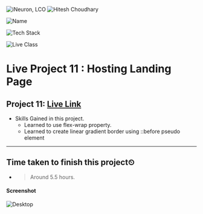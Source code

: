 
![iNeuron, LCO](https://img.shields.io/badge/iNeuron-LCO-green)
![Hitesh Choudhary](https://img.shields.io/badge/Hitesh--Choudhary-Full--stack--JS--bootcamp-red)

![Name](https://img.shields.io/badge/Project%20Made%20by-Abhijeet%20Sharma-yellow)

![Tech Stack](https://img.shields.io/badge/Tech%20Stack-HTML%20%7C%20CSS-blue)

![Live Class](https://img.shields.io/badge/Live%20Project%2011-Hosting%20Landing%20Page-brightgreen)

# Live Project 11 : Hosting Landing Page


## Project 11: [Live Link]()

-   Skills Gained in this project.
    - Learned to use flex-wrap property.
    - Learned to create linear gradient border using ::before pseudo element
    
    
---

## Time taken to finish this project⏲

- >Around 5.5 hours.

#### Screenshot

![Desktop](./screenshot/Project-11.png)

